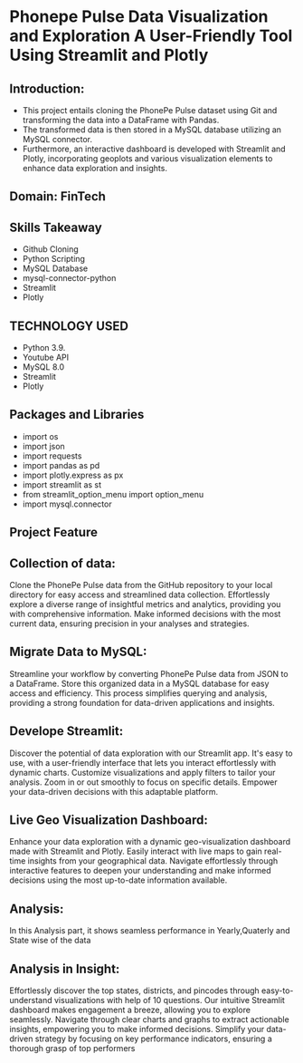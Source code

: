 # Phonepe Pulse Data Visualization and Exploration A User-Friendly Tool Using Streamlit and Plotly

## Introduction:
   * This project entails cloning the PhonePe Pulse dataset using Git and transforming the data into a DataFrame with Pandas.
   * The transformed data is then stored in a MySQL database utilizing an MySQL connector.
   * Furthermore, an interactive dashboard is developed with Streamlit and Plotly, incorporating geoplots and various visualization elements to enhance data exploration and insights.

## Domain: FinTech

## Skills Takeaway 
* Github Cloning
* Python Scripting 
* MySQL Database
* mysql-connector-python 
* Streamlit 
* Plotly

## TECHNOLOGY USED
* Python 3.9.
* Youtube API
* MySQL 8.0
* Streamlit
* Plotly

## Packages and Libraries
* import os
* import json
* import requests
* import pandas as pd
* import plotly.express as px
* import streamlit as st
* from streamlit_option_menu import option_menu
* import mysql.connector
## Project Feature
## Collection of data:
Clone the PhonePe Pulse data from the GitHub repository to your local directory for easy access and streamlined data collection. Effortlessly explore a diverse range of insightful metrics and analytics, 
providing you with comprehensive information. Make informed decisions with the most current data, ensuring precision in your analyses and strategies.

## Migrate Data to MySQL:
Streamline your workflow by converting PhonePe Pulse data from JSON to a DataFrame. Store this organized data in a MySQL database for easy access and efficiency. This process simplifies querying and analysis, providing a strong foundation for data-driven applications and insights.

## Develope Streamlit:
Discover the potential of data exploration with our Streamlit app. It's easy to use, with a user-friendly interface that lets you interact effortlessly with dynamic charts. Customize visualizations and apply filters to tailor your analysis. Zoom in or out smoothly to focus on specific details. Empower your data-driven decisions with this adaptable platform.

## Live Geo Visualization Dashboard:
Enhance your data exploration with a dynamic geo-visualization dashboard made with Streamlit and Plotly. Easily interact with live maps to gain real-time insights from your geographical data. Navigate effortlessly through interactive features to deepen your understanding and make informed decisions using the most up-to-date information available.

## Analysis:
In this Analysis part, it shows seamless performance in Yearly,Quaterly and State wise of the data

## Analysis in Insight:
   Effortlessly discover the top  states, districts, and pincodes through easy-to-understand visualizations with help of 10 questions. Our intuitive Streamlit dashboard makes engagement a breeze, allowing you to explore seamlessly. Navigate through clear charts and graphs to extract actionable insights, empowering you to make informed decisions. Simplify your data-driven strategy by focusing on key performance indicators, ensuring a thorough grasp of top performers
    
   
    
  
